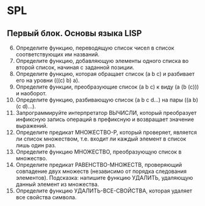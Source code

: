 # SPL

## Первый блок. Основы языка LISP ##
6. Определите функцию, переводящую список чисел в список соответствующих им названий.
16. Определите функцию, добавляющую элементы одного списка во второй список, начиная с заданной позиции.
22. Определите функцию, которая обращает список (а b с) и разбивает его на уровни (((с) b) а).
23. Определите функции, преобразующие список (a b с) к виду (а (b (с))) и наоборот.
26. Определите функцию, разбивающую список (a b с d...) на пары ((а b) (с d)...).
30. Запрограммируйте интерпретатор ВЫЧИСЛИ, который преобразует инфиксную запись операций в префиксную и возвращает значение выражений.
32. Определите предикат МНОЖЕСТВО-Р, который проверяет, является ли список множеством, т.е. входит ли каждый элемент в список лишь один раз.
33. Определите функцию МНОЖЕСТВО, преобразующую список в множество.
34. Определите предикат РАВЕНСТВО-МНОЖЕСТВ, проверяющий совпадение двух множеств (независимо от порядка следования элементов). Подсказка: напишите функцию УДАЛИТЬ, удаляющую данный элемент из множества.
47. Определите функцию УДАЛИТЬ-ВСЕ-СВОЙСТВА, которая удаляет все свойства символа.
